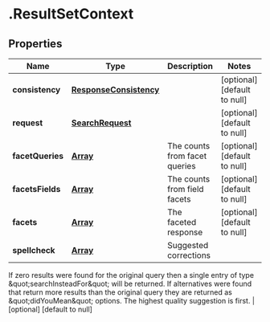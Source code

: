 # .ResultSetContext

## Properties
Name | Type | Description | Notes
------------ | ------------- | ------------- | -------------
**consistency** | [**ResponseConsistency**](ResponseConsistency.md) |  | [optional] [default to null]
**request** | [**SearchRequest**](SearchRequest.md) |  | [optional] [default to null]
**facetQueries** | [**Array<ResultSetContextFacetQueries>**](ResultSetContextFacetQueries.md) | The counts from facet queries | [optional] [default to null]
**facetsFields** | [**Array<ResultBuckets>**](ResultBuckets.md) | The counts from field facets | [optional] [default to null]
**facets** | [**Array<GenericFacetResponse>**](GenericFacetResponse.md) | The faceted response | [optional] [default to null]
**spellcheck** | [**Array<ResultSetContextSpellcheck>**](ResultSetContextSpellcheck.md) | Suggested corrections

If zero results were found for the original query then a single entry of type \&quot;searchInsteadFor\&quot; will be returned.
If alternatives were found that return more results than the original query they are returned as \&quot;didYouMean\&quot; options.
The highest quality suggestion is first.
 | [optional] [default to null]


